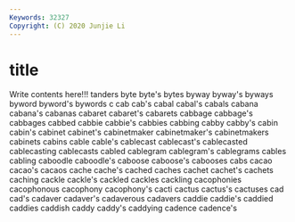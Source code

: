 ```yaml
---
Keywords: 32327
Copyright: (C) 2020 Junjie Li
---
```


# title

Write contents here!!!
tanders 
byte 
byte's 
bytes 
byway 
byway's
byways 
byword 
byword's 
bywords 
c 
cab 
cab's 
cabal 
cabal's 
cabals
cabana 
cabana's 
cabanas 
cabaret 
cabaret's 
cabarets 
cabbage 
cabbage's 
cabbages 
cabbed
cabbie 
cabbie's 
cabbies 
cabbing 
cabby 
cabby's 
cabin 
cabin's 
cabinet 
cabinet's
cabinetmaker 
cabinetmaker's 
cabinetmakers 
cabinets 
cabins 
cable 
cable's 
cablecast 
cablecast's 
cablecasted
cablecasting 
cablecasts 
cabled 
cablegram 
cablegram's 
cablegrams 
cables 
cabling 
caboodle 
caboodle's
caboose 
caboose's 
cabooses 
cabs 
cacao 
cacao's 
cacaos 
cache 
cache's 
cached
caches 
cachet 
cachet's 
cachets 
caching 
cackle 
cackle's 
cackled 
cackles 
cackling
cacophonies 
cacophonous 
cacophony 
cacophony's 
cacti 
cactus 
cactus's 
cactuses 
cad 
cad's
cadaver 
cadaver's 
cadaverous 
cadavers 
caddie 
caddie's 
caddied 
caddies 
caddish 
caddy
caddy's 
caddying 
cadence 
cadence's 
